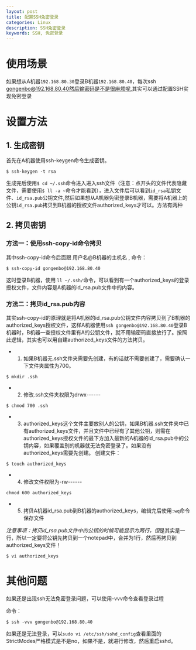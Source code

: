 ```yaml
---
layout: post
title: 配置SSH免密登录
categories: Linux
description: SSH免密登录
keywords: SSH, 免密登录
---
```


# 使用场景
如果想从A机器`192.168.80.30`登录B机器`192.168.80.40`，每次ssh gongenbo@192.168.80.40然后输密码是不是很麻烦呢,其实可以通过配置SSH实现免密登录
# 设置方法
## 1. 生成密钥
首先在A机器使用ssh-keygen命令生成密钥。

```
$ ssh-keygen -t rsa
```

生成完后使用`$ cd ~/.ssh`命令进入进入ssh文件（注意：点开头的文件代表隐藏文件，需要使用`$ ll -a ~`命令才能看到），进入文件后可以看到`id_rsa`私钥文件、`id_rsa.pub`公钥文件,然后如果想从A机器免密登录B机器，需要将A机器上的公钥`id_rsa.pub`拷贝到B机器的授权文件authorized_keys才可以。方法有两种
## 2. 拷贝密钥
### 方法一：使用ssh-copy-id命令拷贝
其中ssh-copy-id命令后面跟 用户名@B机器的主机名 , 命令：

```
$ ssh-copy-id gongenbo@192.168.80.40
```

这时登录B机器，使用 `ll ~/.ssh/`命令，可以看到有一个authorized_keys的登录授权文件，文件内容是A机器的id_rsa.pub文件中的内容。

### 方法二：拷贝id_rsa.pub内容
其实ssh-copy-id的原理就是将A机器的id_rsa.pub公钥文件内容拷贝到了B机器的authorized_keys授权文件，这样A机器使用`ssh gongenbo@192.168.80.40`登录B机器时，B机器一查授权文件里有A的公钥文件，就不用输密码直接放行了。按照此逻辑，其实也可以用自建authorized_keys文件的方法拷贝。

- 1. 如果B机器无.ssh文件夹需要先创建，有的话就不需要创建了，需要确认一下文件夹属性为700。

```
$ mkdir .ssh
```

- 2. 修改.ssh文件夹权限为drwx------

```
$ chmod 700 .ssh 
```

- 3. authorized_keys这个文件主要放别人的公钥，如果B机器.ssh文件夹中已有authorized_keys文件，并且文件中已经有了其他公钥，则需在authorized_keys授权文件的最下方加入最新的A机器的id_rsa.pub中的公钥内容，如果覆盖别的机器就无法免密登录了。如果没有authorized_keys需要先创建。
创建文件：

```
$ touch authorized_keys
```

- 4. 修改文件权限为-rw------

```
chmod 600 authorized_keys
```

- 5. 拷贝A机器id_rsa.pub到B机器的authorized_keys，编辑完后使用`:wq`命令保存文件

*注意事项：拷贝id_rsa.pub文件中的公钥的时候可能显示为两行，但*是其实是一行，所以一定要将公钥先拷贝到一个notepad中，合并为1行，然后再拷贝到authorized_keys文件！

```
$ vi authorized_keys
```
# 其他问题
如果还是出现ssh无法免密登录问题，可以使用-vvv命令查看登录过程

命令：

```
$ ssh -vvv gongenbo@192.168.80.40
```

如果还是无法登录，可以`sudo vi /etc/ssh/sshd_config`查看里面的StrictModes严格模式是不是no，如果不是，就进行修改，然后重启sshd。

